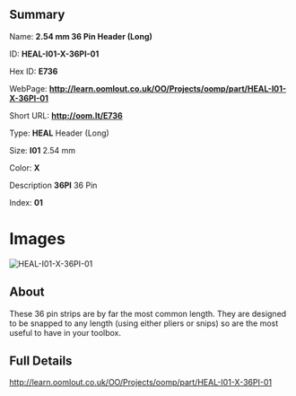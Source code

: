 

## Summary
 
Name: __2.54 mm 36 Pin Header (Long)__

ID: __HEAL-I01-X-36PI-01__

Hex ID: __E736__

WebPage: __http://learn.oomlout.co.uk/OO/Projects/oomp/part/HEAL-I01-X-36PI-01__

Short URL: __http://oom.lt/E736__


Type: __HEAL__ Header (Long) 

Size: __I01__ 2.54 mm 

Color: __X__  

Description __36PI__ 36 Pin 

Index: __01__


 # Images
![HEAL-I01-X-36PI-01](http://oomlout.com/oomp-gen/parts/HEAL-I01-X-36PI-01/HEAL-I01-X-36PI-01_420.jpg)

## About

These 36 pin strips are by far the most common length. They are designed to be snapped to any length (using either pliers or snips) so are the most useful to have in your toolbox.

 ## Full Details

 http://learn.oomlout.co.uk/OO/Projects/oomp/part/HEAL-I01-X-36PI-01














